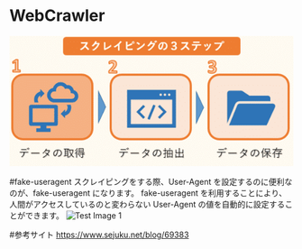 # WebCrawler

![Test Image 1](./Requests13.png)

#fake-useragent
スクレイピングをする際、User-Agent を設定するのに便利なのが、fake-useragent になります。
fake-useragent を利用することにより、人間がアクセスしているのと変わらない User-Agent の値を自動的に設定することができます。
![Test Image 1](./Requests8.png)

#参考サイト
https://www.sejuku.net/blog/69383
